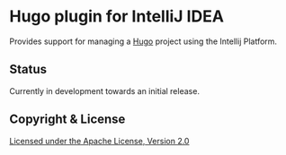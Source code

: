 # Hugo plugin for IntelliJ IDEA
Provides support for managing a [Hugo](https://gohugo.io) project using the Intellij Platform.

## Status
Currently in development towards an initial release.

## Copyright & License
[Licensed under the Apache License, Version 2.0](LICENSE.md)
